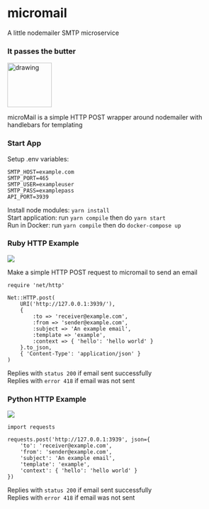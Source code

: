 # micromail

A little nodemailer SMTP microservice

### It passes the butter

<img src="https://i.imgur.com/sVYSwYB.gif" alt="drawing" width="100"/>  
  
microMail is a simple HTTP POST wrapper around nodemailer with handlebars for templating

### Start App

Setup .env variables:

```
SMTP_HOST=example.com
SMTP_PORT=465
SMTP_USER=exampleuser
SMTP_PASS=examplepass
API_PORT=3939
```

Install node modules: `yarn install`  
Start application: run `yarn compile` then do `yarn start`  
Run in Docker: run `yarn compile` then do `docker-compose up`

<h3> Ruby HTTP Example</h3>
<img src="https://skillicons.dev/icons?i=ruby"/>  
  
Make a simple HTTP POST request to micromail to send an email

```
require 'net/http'

Net::HTTP.post(
    URI('http://127.0.0.1:3939/'),
    {
        :to => 'receiver@example.com',
        :from => 'sender@example.com',
        :subject => 'An example email',
        :template => 'example',
        :context => { 'hello': 'hello world' }
    }.to_json,
    { 'Content-Type': 'application/json' }
)
```

Replies with `status 200` if email sent successfully  
Replies with `error 418` if email was not sent

<h3>Python HTTP Example</h3>
<img src="https://skillicons.dev/icons?i=python"/>

```
import requests

requests.post('http://127.0.0.1:3939', json={
    'to': 'receiver@example.com',
    'from': 'sender@example.com',
    'subject': 'An example email',
    'template': 'example',
    'context': { 'hello': 'hello world' }
})
```

Replies with `status 200` if email sent successfully  
Replies with `error 418` if email was not sent
